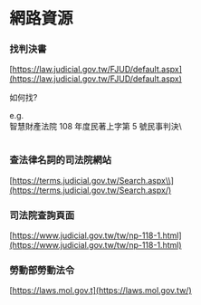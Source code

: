 # 網路資源

### 找判決書 <a href="#zhao-pan-jue-shu" id="zhao-pan-jue-shu"></a>

[https://law.judicial.gov.tw/FJUD/default.aspx](https://law.judicial.gov.tw/FJUD/default.aspx)

如何找?

e.g.\
智慧財產法院 108 年度民著上字第 5 號民事判決\


<figure><img src="https://i.imgur.com/XjJBMdq.png" alt=""><figcaption></figcaption></figure>

### 查法律名詞的司法院網站 <a href="#cha-fa-lv-ming-ci-de-si-fa-yuan-wang-zhan" id="cha-fa-lv-ming-ci-de-si-fa-yuan-wang-zhan"></a>

[https://terms.judicial.gov.tw/Search.aspx\\](https://terms.judicial.gov.tw/Search.aspx/)

### 司法院查詢頁面 <a href="#si-fa-yuan-cha-xun-ye-mian" id="si-fa-yuan-cha-xun-ye-mian"></a>

[https://www.judicial.gov.tw/tw/np-118-1.html](https://www.judicial.gov.tw/tw/np-118-1.html)

### 勞動部勞動法令 <a href="#lao-dong-bu-lao-dong-fa-ling" id="lao-dong-bu-lao-dong-fa-ling"></a>

[https://laws.mol.gov.t](https://laws.mol.gov.tw/)
